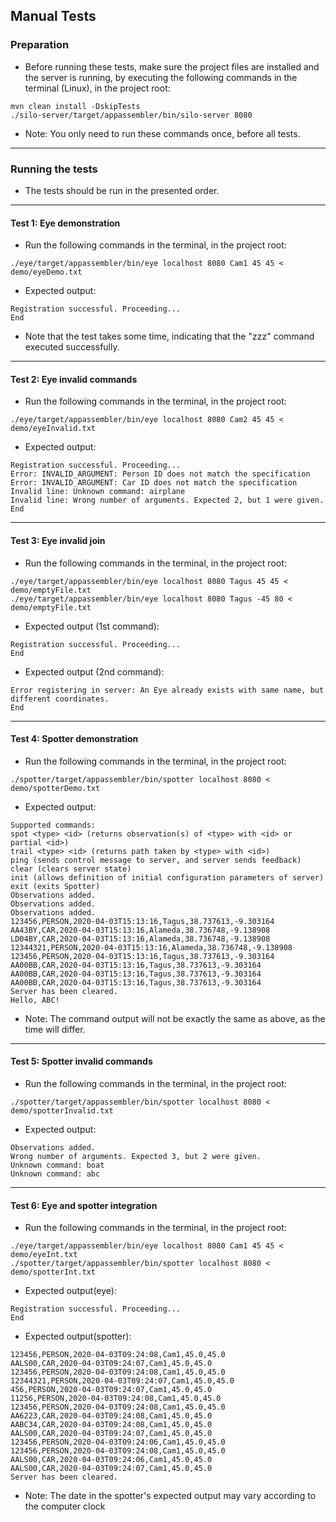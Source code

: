 ## Manual Tests

### Preparation

* Before running these tests, make sure the project files are installed and the server is running, by executing the following commands in the terminal (Linux), in the project root:
```
mvn clean install -DskipTests
./silo-server/target/appassembler/bin/silo-server 8080
```
* Note: You only need to run these commands once, before all tests.


---

### Running the tests
* The tests should be run in the presented order.

---

#### Test 1: Eye demonstration
* Run the following commands in the terminal, in the project root:
```
./eye/target/appassembler/bin/eye localhost 8080 Cam1 45 45 < demo/eyeDemo.txt
```
* Expected output:
```
Registration successful. Proceeding...
End
```

* Note that the test takes some time, indicating that the "zzz" command executed successfully.

---
#### Test 2: Eye invalid commands
* Run the following commands in the terminal, in the project root:
```
./eye/target/appassembler/bin/eye localhost 8080 Cam2 45 45 < demo/eyeInvalid.txt
```
* Expected output:
```
Registration successful. Proceeding...
Error: INVALID_ARGUMENT: Person ID does not match the specification
Error: INVALID_ARGUMENT: Car ID does not match the specification
Invalid line: Unknown command: airplane
Invalid line: Wrong number of arguments. Expected 2, but 1 were given.
End
```

---


#### Test 3: Eye invalid join
* Run the following commands in the terminal, in the project root:
```
./eye/target/appassembler/bin/eye localhost 8080 Tagus 45 45 < demo/emptyFile.txt
./eye/target/appassembler/bin/eye localhost 8080 Tagus -45 80 < demo/emptyFile.txt
```
* Expected output (1st command):
```
Registration successful. Proceeding...
End
```
* Expected output (2nd command):
```
Error registering in server: An Eye already exists with same name, but different coordinates.
End
```
---

#### Test 4: Spotter demonstration
* Run the following commands in the terminal, in the project root:
```
./spotter/target/appassembler/bin/spotter localhost 8080 < demo/spotterDemo.txt
```
* Expected output:
```
Supported commands:
spot <type> <id> (returns observation(s) of <type> with <id> or partial <id>)
trail <type> <id> (returns path taken by <type> with <id>)
ping (sends control message to server, and server sends feedback)
clear (clears server state)
init (allows definition of initial configuration parameters of server)
exit (exits Spotter)
Observations added.
Observations added.
Observations added.
123456,PERSON,2020-04-03T15:13:16,Tagus,38.737613,-9.303164
AA43BY,CAR,2020-04-03T15:13:16,Alameda,38.736748,-9.138908
LD04BY,CAR,2020-04-03T15:13:16,Alameda,38.736748,-9.138908
12344321,PERSON,2020-04-03T15:13:16,Alameda,38.736748,-9.138908
123456,PERSON,2020-04-03T15:13:16,Tagus,38.737613,-9.303164
AA00BB,CAR,2020-04-03T15:13:16,Tagus,38.737613,-9.303164
AA00BB,CAR,2020-04-03T15:13:16,Tagus,38.737613,-9.303164
AA00BB,CAR,2020-04-03T15:13:16,Tagus,38.737613,-9.303164
Server has been cleared.
Hello, ABC!
```
* Note: The command output will not be exactly the same as above, as the time will differ. 
---

#### Test 5: Spotter invalid commands
* Run the following commands in the terminal, in the project root:
```
./spotter/target/appassembler/bin/spotter localhost 8080 < demo/spotterInvalid.txt
```
* Expected output:
```
Observations added.
Wrong number of arguments. Expected 3, but 2 were given.
Unknown command: boat
Unknown command: abc
```

---

#### Test 6: Eye and spotter integration
* Run the following commands in the terminal, in the project root:
```
./eye/target/appassembler/bin/eye localhost 8080 Cam1 45 45 < demo/eyeInt.txt
./spotter/target/appassembler/bin/spotter localhost 8080 < demo/spotterInt.txt
```
* Expected output(eye):
```
Registration successful. Proceeding...
End
```
* Expected output(spotter):
```
123456,PERSON,2020-04-03T09:24:08,Cam1,45.0,45.0
AALS00,CAR,2020-04-03T09:24:07,Cam1,45.0,45.0
123456,PERSON,2020-04-03T09:24:08,Cam1,45.0,45.0
12344321,PERSON,2020-04-03T09:24:07,Cam1,45.0,45.0
456,PERSON,2020-04-03T09:24:07,Cam1,45.0,45.0
11256,PERSON,2020-04-03T09:24:08,Cam1,45.0,45.0
123456,PERSON,2020-04-03T09:24:08,Cam1,45.0,45.0
AA6223,CAR,2020-04-03T09:24:08,Cam1,45.0,45.0
AABC34,CAR,2020-04-03T09:24:08,Cam1,45.0,45.0
AALS00,CAR,2020-04-03T09:24:07,Cam1,45.0,45.0
123456,PERSON,2020-04-03T09:24:06,Cam1,45.0,45.0
123456,PERSON,2020-04-03T09:24:08,Cam1,45.0,45.0
AALS00,CAR,2020-04-03T09:24:06,Cam1,45.0,45.0
AALS00,CAR,2020-04-03T09:24:07,Cam1,45.0,45.0
Server has been cleared.
```
* Note: The date in the spotter's expected output may vary according to the computer clock

